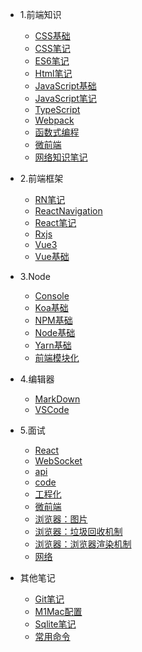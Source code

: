 
- 1.前端知识
  - [CSS基础](1.前端知识/CSS基础.md)
  - [CSS笔记](1.前端知识/CSS笔记.md)
  - [ES6笔记](1.前端知识/ES6笔记.md)
  - [Html笔记](1.前端知识/Html笔记.md)
  - [JavaScript基础](1.前端知识/JavaScript基础.md)
  - [JavaScript笔记](1.前端知识/JavaScript笔记.md)
  - [TypeScript](1.前端知识/TypeScript.md)
  - [Webpack](1.前端知识/Webpack.md)
  - [函数式编程](1.前端知识/函数式编程.md)
  - [微前端](1.前端知识/微前端.md)
  - [网络知识笔记](1.前端知识/网络知识笔记.md)

- 2.前端框架
  - [RN笔记](2.前端框架/RN笔记.md)
  - [ReactNavigation](2.前端框架/ReactNavigation.md)
  - [React笔记](2.前端框架/React笔记.md)
  - [Rxjs](2.前端框架/Rxjs.md)
  - [Vue3](2.前端框架/Vue3.0源码基础.md)
  - [Vue基础](2.前端框架/Vue基础.md)

- 3.Node
  - [Console](3.Node/Console.md)
  - [Koa基础](3.Node/Koa基础.md)
  - [NPM基础](3.Node/NPM基础.md)
  - [Node基础](3.Node/Node基础.md)
  - [Yarn基础](3.Node/Yarn基础.md)
  - [前端模块化](3.Node/前端模块化.md)

- 4.编辑器
  - [MarkDown](4.编辑器/MarkDown.md)
  - [VSCode](4.编辑器/VSCode.md)

- 5.面试
  - [React](5.面试/React.md)
  - [WebSocket](5.面试/WebSocket.md)
  - [api](5.面试/api.md)
  - [code](5.面试/code.md)
  - [工程化](5.面试/工程化.md)
  - [微前端](5.面试/微前端.md)
  - [浏览器：图片](5.面试/浏览器：图片.md)
  - [浏览器：垃圾回收机制](5.面试/浏览器：垃圾回收机制.md)
  - [浏览器：浏览器渲染机制](5.面试/浏览器：浏览器渲染机制.md)
  - [网络](5.面试/网络.md)

- 其他笔记
  - [Git笔记](其他笔记/Git笔记.md)
  - [M1Mac配置](其他笔记/M1Mac配置.md)
  - [Sqlite笔记](其他笔记/Sqlite笔记.md)
  - [常用命令](其他笔记/常用命令.md)
